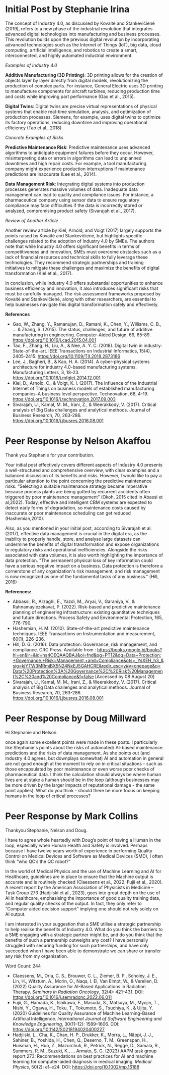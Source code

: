 # Initial Post by Stephanie Irina
The concept of Industry 4.0, as discussed by Kovaitė and Stankevičienė (2019), refers to a new phase of the industrial revolution that integrates advanced digital technologies into manufacturing and business processes. This revolution builds upon the previous digital revolution by incorporating advanced technologies such as the Internet of Things (IoT), big data, cloud computing, artificial intelligence, and robotics to create a smart, interconnected, and highly automated industrial environment.

*Examples of Industry 4.0*

**Additive Manufacturing (3D Printing)**: 3D printing allows for the creation of objects layer by layer directly from digital models, revolutionizing the production of complex parts. For instance, General Electric uses 3D printing to manufacture components for aircraft turbines, reducing production time and costs while improving part performance (Gao et al., 2015).

**Digital Twins**: Digital twins are precise virtual representations of physical systems that enable real-time simulation, analysis, and optimization of production processes. Siemens, for example, uses digital twins to optimize its factory operations, reducing downtime and improving operational efficiency (Tao et al., 2018).

*Concrete Examples of Risks*

**Predictive Maintenance Risk**: Predictive maintenance uses advanced algorithms to anticipate equipment failures before they occur. However, misinterpreting data or errors in algorithms can lead to unplanned downtimes and high repair costs. For example, a tool manufacturing company might experience production interruptions if maintenance predictions are inaccurate (Lee et al., 2014).

**Data Management Risk**: Integrating digital systems into production processes generates massive volumes of data. Inadequate data management can lead to quality and compliance issues. For instance, a pharmaceutical company using sensor data to ensure regulatory compliance may face difficulties if the data is incorrectly stored or analyzed, compromising product safety (Sivarajah et al., 2017).

*Review of Another Article*

Another review article by Kiel, Arnold, and Voigt (2017) largely supports the points raised by Kovaitė and Stankevičienė, but highlights specific challenges related to the adoption of Industry 4.0 by SMEs. The authors note that while Industry 4.0 offers significant benefits in terms of competitiveness and innovation, SMEs must overcome obstacles such as a lack of financial resources and technical skills to fully leverage these technologies. They recommend strategic partnerships and training initiatives to mitigate these challenges and maximize the benefits of digital transformation (Kiel et al., 2017).

In conclusion, while Industry 4.0 offers substantial opportunities to enhance business efficiency and innovation, it also introduces significant risks that must be carefully managed. The risk assessment frameworks proposed by Kovaitė and Stankevičienė, along with other researchers, are essential to help businesses navigate this digital transformation safely and effectively.



**References**

- Gao, W., Zhang, Y., Ramanujan, D., Ramani, K., Chen, Y., Williams, C. B., ... & Zhang, S. (2015). The status, challenges, and future of additive manufacturing in engineering. Computer-Aided Design, 69, 65-89. https://doi.org/10.1016/j.cad.2015.04.001
- Tao, F., Zhang, H., Liu, A., & Nee, A. Y. C. (2018). Digital twin in industry: State-of-the-art. IEEE Transactions on Industrial Informatics, 15(4), 2405-2415. https://doi.org/10.1109/TII.2018.2873186
- Lee, J., Bagheri, B., & Kao, H. A. (2014). A cyber-physical systems architecture for industry 4.0-based manufacturing systems. Manufacturing Letters, 3, 18-23. https://doi.org/10.1016/j.mfglet.2014.12.001
- Kiel, D., Arnold, C., & Voigt, K. I. (2017). The influence of the Industrial Internet of Things on business models of established manufacturing companies–A business level perspective. Technovation, 68, 4-19. https://doi.org/10.1016/j.technovation.2017.09.003
- Sivarajah, U., Kamal, M. M., Irani, Z., & Weerakkody, V. (2017). Critical analysis of Big Data challenges and analytical methods. Journal of Business Research, 70, 263-286. https://doi.org/10.1016/j.jbusres.2016.08.001

# Peer Response by Nelson Akaffou

Thank you Stephanie for your contribution.

Your initial post effectively covers different aspects of Industry 4.0 presents a well-structured and comprehensive overview, with clear examples and a balanced discussion of its benefits and risks.
However, I would like to pay a particular attention to the point concerning the predictive maintenance risks. “Selecting a suitable maintenance strategy became imperative because process plants are being gutted by recurrent accidents often triggered by poor maintenance management” (Okoh, 2015 cited in Abassi et al,2022). Today, effective and intelligent CBM systems are expected to detect early forms of degradation, so maintenance costs caused by inaccurate or poor maintenance scheduling can get reduced (Hashemian,2010).

Also, as you mentioned in your initial post, according to Sivarajah et al. (2017), effective data management is crucial in the digital era, as the inability to properly handle, store, and analyse large datasets can undermine the benefits of digital transformation and expose organizations to regulatory risks and operational inefficiencies.
Alongside the risks associated with data volumes, it is also worth highlighting the importance of data protection. "The permanent physical loss of key information could have a serious negative impact on a business. Data protection is therefore a cornerstone of any organization's risk management, and risk management is now recognized as one of the fundamental tasks of any business." (Hill, 2016)

**References:**

- Abbassi, R., Arzaghi, E., Yazdi, M., Aryai, V., Garaniya, V., & Rahnamayiezekavat, P. (2022). Risk-based and predictive maintenance planning of engineering infrastructure: existing quantitative techniques and future directions. Process Safety and Environmental Protection, 165, 776-790.
- Hashemian, H. M. (2010). State-of-the-art predictive maintenance techniques. IEEE Transactions on Instrumentation and measurement, 60(1), 226-236.
- Hill, D. G. (2016). Data protection: Governance, risk management, and compliance. CRC Press. Available from : https://books.google.bj/books?hl=en&lr=&id=hs4OEQAAQBAJ&oi=fnd&pg=PT12&dq=Data+Protection:+Governance,+Risk+Management,+and+Compliance&ots=_YsXEH_h3_&sig=kjYTW3MRmiBX5N24NxEJ5GAHCRE&redir_esc=y#v=onepage&q=Data%20Protection%3A%20Governance%2C%20Risk%20Management%2C%20and%20Compliance&f=false [Accessed by 08 August 20]
- Sivarajah, U., Kamal, M. M., Irani, Z., & Weerakkody, V. (2017). Critical analysis of Big Data challenges and analytical methods. Journal of Business Research, 70, 263-286. https://doi.org/10.1016/j.jbusres.2016.08.001

# Peer Response by Doug Millward
Hi Stephanie and Nelson

once again some excellent points were made in these posts. I particularly like Stephanie's points about the risks of automated/ AI-based maintenance predictions and the risks of data management. As she points out (and Industry 4.0 agrees, but downplays somewhat) AI and automation in general are not good enough at the moment to rely on in critical situations - such as those encapsulated by poor maintenance or even worse poor checks of pharmaceutical data. I think the calculation should always be where human lives are at stake a human should be in the loop (although businesses may be more driven by the larger impacts of reputational damage - the same point applies). What do you think - should there be more focus on keeping humans in the loop of critical processes?

# Peer Response by Mark Collins
Thankyou Stephanie, Nelson and Doug.

I have to agree whole heartedly with Doug’s point of having a Human in the loop, especially when Human Health and Safety is involved. Perhaps because I have twelve years worth of experience in performing Quality Control on Medical Devices and Software as Medical Devices (SMD), I often think “who QC’s the QC robot?”

In the world of Medical Physics and the use of Machine Learning and AI for Healthcare, guidelines are in place to ensure that the Machine output is accurate and is routinely checked (Claessens et al., 2022; Fujii et al., 2020). A recent report by the American Association of Physicists in Medicine – Task Group 273 (Hadjiiski et al., 2023), goes into great depth on the use of AI in healthcare, emphasising the importance of good quality training data, and regular quality checks of the output. In fact, they only refer to “Computer aided decision support” implying one should not rely solely on AI output.

I am interested in your suggestion that a SME utilise a strategic partnership to help realise the benefits of Industry 4.0. What do you think the barriers to a SME engaging with a strategic partner might be, and do you think that the benefits of such a partnership outweighs any cost? I have personally struggled with securing funding for such partnerships, and have only succeeded when I have been able to demonstrate we can share or transfer any risk from my organisation.

Word Count: 244

- Claessens, M., Oria, C. S., Brouwer, C. L., Ziemer, B. P., Scholey, J. E., Lin, H., Witztum, A., Morin, O., Naqa, I. El, Van Elmpt, W., & Verellen, D. (2022) Quality Assurance for AI-Based Applications in Radiation Therapy. *Seminars in Radiation Oncology*, 32(4): 421–431. DOI: https://doi.org/10.1016/j.semradonc.2022.06.011
- Fujii, G., Hamada, K., Ishikawa, F., Masuda, S., Matsuya, M., Myojin, T., Nishi, Y., Ogawa, H., Toku, T., Tokumoto, S., Tsuchiya, K., & Ujita, Y. (2020) Guidelines for Quality Assurance of Machine Learning-Based Artificial Intelligence. *International Journal of Software Engineering and Knowledge Engineering*, 30(11–12): 1589–1606. DOI: https://doi.org/10.1142/S0218194020400227
- Hadjiiski, L., Cha, K., Chan, H. P., Drukker, K., Morra, L., Näppi, J. J., Sahiner, B., Yoshida, H., Chen, Q., Deserno, T. M., Greenspan, H., Huisman, H., Huo, Z., Mazurchuk, R., Petrick, N., Regge, D., Samala, R., Summers, R. M., Suzuki, K., … Armato, S. G. (2023) AAPM task group report 273: Recommendations on best practices for AI and machine learning for computer-aided diagnosis in medical imaging. *Medical Physics*, 50(2): e1–e24. DOI: https://doi.org/10.1002/mp.16188


